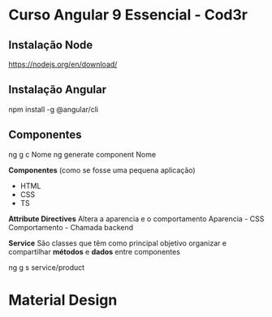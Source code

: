 # Curso Angular 9 Essencial - Cod3r

## Instalação Node
https://nodejs.org/en/download/

## Instalação Angular
npm install -g @angular/cli


## Componentes
ng g c Nome
ng generate component Nome

**Componentes** (como se fosse uma pequena aplicação)
- HTML
- CSS
- TS

**Attribute Directives**
Altera a aparencia e o comportamento
Aparencia - CSS
Comportamento - Chamada backend

**Service**
São classes que têm como principal objetivo organizar e compartilhar **métodos** e **dados** entre componentes

ng g s service/product

# Material Design
